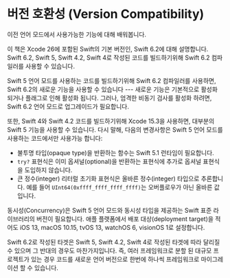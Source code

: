 # 버전 호환성 (Version Compatibility)

이전 언어 모드에서 사용가능한 기능에 대해 배워봅니다.

이 책은 Xcode 26에 포함된 Swift의 기본 버전인,
Swift 6.2에 대해 설명합니다.
Swift 6.2, Swift 5, Swift 4.2, Swift 4로 작성된
코드를 빌드하기위해 Swift 6.2 컴파일러를 사용할 수 있습니다.

Swift 5 언어 모드를 사용하는 코드를 빌드하기위해
Swift 6.2 컴파일러를 사용하면,
Swift 6.2의 새로운 기능을 사용할 수 있습니다 ---
새로운 기능은 기본적으로 활성화 되거나 플래그로 인해 활성화 됩니다.
그러나, 엄격한 비동기 검사를 활성화 하려면,
Swift 6.2 언어 모드로 업그레이드가 필요합니다.

또한,
Swift 4와 Swift 4.2 코드를 빌드하기위해 Xcode 15.3을 사용하면,
대부분의 Swift 5 기능을 사용할 수 있습니다.
다시 말해,
다음의 변경사항은 Swift 5 언어 모드를 사용하는
코드에서만 사용가능 합니다:

- 불투명 타입(opaque type)을 반환하는 함수는 Swift 5.1 런타임이 필요합니다.
- `try?` 표현식은 이미 옵셔널(optional)을 반환하는 표현식에
  추가로 옵셔널 표현식을 도입하지 않습니다.
- 큰 정수(integer) 리터럴 초기화 표현식은
  올바른 정수(integer) 타입으로 추론합니다.
  예를 들어 `UInt64(0xffff_ffff_ffff_ffff)`는
  오버플로우가 아닌 올바른 값입니다.

동시성(Concurrency)은 Swift 5 언어 모드와
동시성 타입을 제공하는
Swift 표준 라이브러리의 버전이 필요합니다.
애플 플랫폼에서 배포 대상(deployment target)을 적어도
iOS 13, macOS 10.15, tvOS 13, watchOS 6, visionOS 1로 설정합니다.

Swift 6.2로 작성된 타겟은
Swift 5, Swift 4.2, Swift 4로 작성된 타겟에 따라 달리질 수 있으며
그 반대의 경우도 마찬가지입니다.
즉, 여러 프레임워크로 분할 된
대규모 프로젝트가 있는 경우
코드를 새로운 언어 버전으로
한번에 하나씩 프레임워크로 마이그레이션 할 수 있습니다.

<!--
This source file is part of the Swift.org open source project

Copyright (c) 2014 - 2022 Apple Inc. and the Swift project authors
Licensed under Apache License v2.0 with Runtime Library Exception

See https://swift.org/LICENSE.txt for license information
See https://swift.org/CONTRIBUTORS.txt for the list of Swift project authors
-->